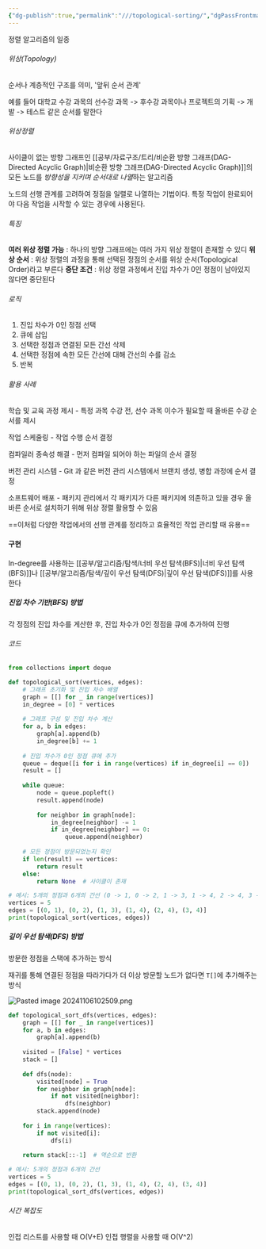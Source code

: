 ```yaml
---
{"dg-publish":true,"permalink":"///topological-sorting/","dgPassFrontmatter":true}
---
```



정렬 알고리즘의 일종

###### 위상(Topology)

순서나 계층적인 구조를 의미, '앞뒤 순서 관계'

예를 들어 대학교 수강 과목의 선수강 과목 -> 후수강 과목이나
프로젝트의 기획 -> 개발 -> 테스트 같은 순서를 말한다

###### 위상정렬

사이클이 없는 방향 그래프인 [[공부/자료구조/트리/비순환 방향 그래프(DAG-Directed Acyclic Graph)\|비순환 방향 그래프(DAG-Directed Acyclic Graph)]]의 모든 노드를 *방향성을 지키며 순서대로 나열*하는 알고리즘

노드의 선행 관계를 고려하여 정점을 일렬로 나열하는 기법이다.
특정 작업이 완료되어야 다음 작업을 시작할 수 있는 경우에 사용된다.

###### 특징

**여러 위상 정렬 가능** : 하나의 방향 그래프에는 여러 가지 위상 정렬이 존재할 수 있디
**위상 순서** : 위상 정렬의 과정을 통해 선택된 정점의 순서를 위상 순서(Topological Order)라고 부른다
**중단 조건** : 위상 정렬 과정에서 진입 차수가 0인 정점이 남아있지 않다면 중단된다

###### 로직

1. 진입 차수가 0인 정점 선택
2. 큐에 삽입
3. 선택한 정점과 연결된 모든 간선 삭제
4. 선택한 정점에 속한 모든 간선에 대해 간선의 수를 감소
5. 반복

###### 활용 사례

학습 및 교육 과정 제시 - 특정 과목 수강 전, 선수 과목 이수가 필요할 때 올바른 수강 순서를 제시

작업 스케줄링 - 작업 수행 순서 결정

컴파일러 종속성 해결 - 먼저 컴파일 되어야 하는 파일의 순서 결정

버전 관리 시스템 - Git 과 같은 버전 관리 시스템에서 브랜치 생성, 병합 과정에 순서 결정

소프트웨어 배포 - 패키지 관리에서 각 패키지가 다른 패키지에 의존하고 있을 경우 올바른 순서로 설치하기 위해 위상 정렬 활용할 수 있음

==이처럼 다양한 작업에서의 선행 관계를 정리하고 효율적인 작업 관리할 때 유용==

#### 구현

In-degree를 사용하는 [[공부/알고리즘/탐색/너비 우선 탐색(BFS)\|너비 우선 탐색(BFS)]]나 [[공부/알고리즘/탐색/깊이 우선 탐색(DFS)\|깊이 우선 탐색(DFS)]]를 사용한다

##### 진입 차수 기반(BFS) 방법

각 정점의 진입 차수를 게산한 후, 진입 차수가 0인 정점을 큐에 추가하여 진행

###### 코드
```python
from collections import deque

def topological_sort(vertices, edges):
    # 그래프 초기화 및 진입 차수 배열
    graph = [[] for _ in range(vertices)]
    in_degree = [0] * vertices
    
    # 그래프 구성 및 진입 차수 계산
    for a, b in edges:
        graph[a].append(b)
        in_degree[b] += 1
        
    # 진입 차수가 0인 정점 큐에 추가
    queue = deque([i for i in range(vertices) if in_degree[i] == 0])
    result = []
    
    while queue:
        node = queue.popleft()
        result.append(node)
        
        for neighbor in graph[node]:
            in_degree[neighbor] -= 1
            if in_degree[neighbor] == 0:
                queue.append(neighbor)
                
    # 모든 정점이 방문되었는지 확인
    if len(result) == vertices:
        return result
    else:
        return None  # 사이클이 존재

# 예시: 5개의 정점과 6개의 간선 (0 -> 1, 0 -> 2, 1 -> 3, 1 -> 4, 2 -> 4, 3 -> 4)
vertices = 5
edges = [(0, 1), (0, 2), (1, 3), (1, 4), (2, 4), (3, 4)]
print(topological_sort(vertices, edges))
```

##### 깊이 우선 탐색(DFS) 방법

방문한 정점을 스택에 추가하는 방식

재귀를 통해 연결된 정점을 따라가다가 더 이상 방문할 노드가 없다면 `T[]`에 추가해주는 방식

![Pasted image 20241106102509.png](/img/user/%EC%B2%A8%EB%B6%80%ED%8C%8C%EC%9D%BC/Pasted%20image%2020241106102509.png)

```python
def topological_sort_dfs(vertices, edges):
    graph = [[] for _ in range(vertices)]
    for a, b in edges:
        graph[a].append(b)
    
    visited = [False] * vertices
    stack = []
    
    def dfs(node):
        visited[node] = True
        for neighbor in graph[node]:
            if not visited[neighbor]:
                dfs(neighbor)
        stack.append(node)
    
    for i in range(vertices):
        if not visited[i]:
            dfs(i)
    
    return stack[::-1]  # 역순으로 반환

# 예시: 5개의 정점과 6개의 간선
vertices = 5
edges = [(0, 1), (0, 2), (1, 3), (1, 4), (2, 4), (3, 4)]
print(topological_sort_dfs(vertices, edges))
```

###### 시간 복잡도

인접 리스트를 사용할 때 O(V+E)
인접 행렬을 사용할 때 O(V^2)